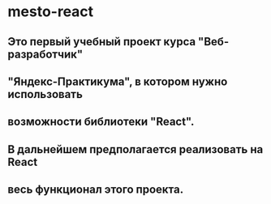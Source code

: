 # mesto-react
## Это первый учебный проект курса "Веб-разработчик"
## "Яндекс-Практикума", в котором нужно использовать
## возможности библиотеки "React".

## В дальнейшем предполагается реализовать на React
## весь функционал этого проекта.
